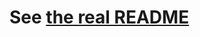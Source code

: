 # See [the real README](https://github.com/Goutte/godot-spritesheet-generator/blob/master/addons/goutte.spritesheet.generator/README.md)